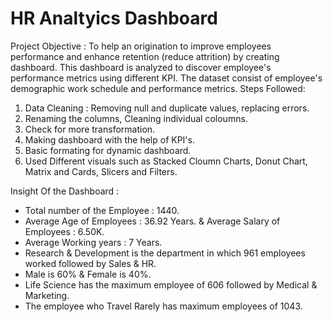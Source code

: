 # HR Analtyics Dashboard
Project Objective : To help an origination to improve employees performance and enhance retention (reduce attrition) by creating dashboard. This dashboard is analyzed to discover employee's performance metrics using different KPI. The dataset consist of employee's demographic work schedule and performance metrics.
Steps Followed:
1) Data Cleaning : Removing null and duplicate values, replacing errors.
2) Renaming the columns, Cleaning individual coloumns.
3) Check for more transformation.
4) Making dashboard with the help of KPI's.
5) Basic formating for dynamic dashboard.
6) Used Different visuals such as Stacked Cloumn Charts, Donut Chart, Matrix and Cards, Slicers and Filters.

Insight Of the Dashboard :
- Total number of the Employee : 1440.
- Average Age of Employees : 36.92 Years. & Average Salary of Employees : 6.50K.
- Average Working years : 7 Years.
- Research & Development is the department in which 961 employees worked followed by Sales & HR.
- Male is 60% & Female is 40%.
- Life Science has the maximum employee of  606 followed by Medical & Marketing.
- The employee who Travel Rarely has maximum employees of 1043.
